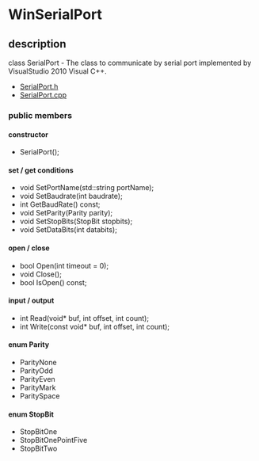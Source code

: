 WinSerialPort
=============

## description

class SerialPort - The class to communicate by serial port
implemented by VisualStudio 2010 Visual C++.

* [SerialPort.h](https://github.com/takamin/WinSerialPort/blob/master/include/SerialPort.h)
* [SerialPort.cpp](https://github.com/takamin/WinSerialPort/blob/master/src/WinSerialPort/SerialPort.cpp)

### public members

#### constructor

* SerialPort();

#### set / get conditions

* void SetPortName(std::string portName);
* void SetBaudrate(int baudrate);
* int GetBaudRate() const;
* void SetParity(Parity parity);
* void SetStopBits(StopBit stopbits);
* void SetDataBits(int databits);

#### open / close

* bool Open(int timeout = 0);
* void Close();
* bool IsOpen() const;

#### input / output

* int Read(void* buf, int offset, int count);
* int Write(const void* buf, int offset, int count);

#### enum Parity

* ParityNone
* ParityOdd
* ParityEven
* ParityMark
* ParitySpace

#### enum StopBit

* StopBitOne
* StopBitOnePointFive
* StopBitTwo
